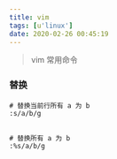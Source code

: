 ```yaml
---
title: vim
tags: [u'linux']
date: 2020-02-26 00:45:19
---
```


> vim 常用命令


### 替换

```
# 替换当前行所有 a 为 b
:s/a/b/g


# 替换所有 a 为 b
:%s/a/b/g
```




